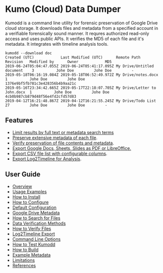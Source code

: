# Kumo (Cloud) Data Dumper

Kumodd is a command line utility for forensic preservation of Google Drive cloud
storage.  It downloads files and metadata from a specified account in a verifiable
forensically sound manner. It requres authorized read-only access and uses public APIs. It
verifies the MD5 of each file and it's metadata. It integrates with timeline analysis
tools.

``` shell
kumodd --download doc
Created (UTC)            Last Modified (UTC)      Remote Path                   Revision   Modified by      Owner            MD5                       
2019-06-24T05:04:47.055Z 2019-06-24T05:41:17.095Z My Drive/Untitled document    3          Johe Doe         Johe Doe         -
2019-05-18T06:16:19.084Z 2019-05-18T06:52:49.972Z My Drive/notes.docx           1          Johe Doe         Johe Doe         1376e9bf5fb781c3e428356b4b9aa21c
2019-05-16T23:34:42.665Z 2019-05-17T22:18:07.705Z My Drive/Letter to John.docx  1          Johe Doe         Johe Doe         4cb0b987cb879d48f56e4fd2cfd57d83
2019-04-12T16:21:48.867Z 2019-04-12T16:21:55.245Z My Drive/Todo List            27         Johe Doe         Johe Doe         -                   
```
## Features
- [Limit results by full text or metadata search terms](Search-Query)
- [Preserve extensive metadata of each file](Example-Metadata).
- [Verify preservation of file contents and metadata](Methods).
- [Export Google Docs, Sheets, Slides as PDF or LibreOffice.](Command-line-options)
- [Export CSV file list with configurable columns](How-to-Configure).
- [Export Log2Timeline for Analysis](Log2Timeline-Export).

## User Guide
* [Overview](Home)
* [Usage Examples](How-to-Use-Kumodd)
* [How to Install](How-to-Install)  
* [How to Configure](How-to-Configure)  
* [Default Configuration](Default-configuration)  
* [Google Drive Metadata](Metadata)  
* [How to Search for Files](Search-Query)  
* [Data Verification Methods](Methods)  
* [How to Verify Files](How-to-Verify-Data)  
* [Log2Timeline Export](Log2Timeline-Export)
* [Command Line Options](Command-line-options)  
* [How to Test Kumodd](How-to-Test-Kumodd)  
* [How to Build](How-to-Build)  
* [Example Metadata](Example-Metadata)  
* [Limitations](Limitations)  
* [References](References)  
